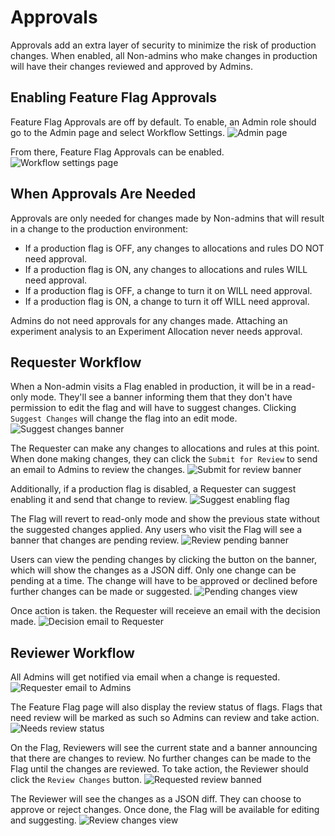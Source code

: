 # Approvals

Approvals add an extra layer of security to minimize the risk of production changes. When enabled, all Non-admins who make changes in production will have their changes reviewed and approved by Admins.

## Enabling Feature Flag Approvals
Feature Flag Approvals are off by default. To enable, an Admin role should go to the Admin page and select Workflow Settings.
![Admin page](/img/feature-flagging/approvals/admin.png)

From there, Feature Flag Approvals can be enabled.
![Workflow settings page](/img/feature-flagging/approvals/workflow-settings.png)

## When Approvals Are Needed
Approvals are only needed for changes made by Non-admins that will result in a change to the production environment:
* If a production flag is OFF, any changes to allocations and rules DO NOT need approval.
* If a production flag is ON, any changes to allocations and rules WILL need approval.
* If a production flag is OFF, a change to turn it on WILL need approval.
* If a production flag is ON, a change to turn it off WILL need approval.

Admins do not need approvals for any changes made.
Attaching an experiment analysis to an Experiment Allocation never needs approval.

## Requester Workflow
When a Non-admin visits a Flag enabled in production, it will be in a read-only mode. They'll see a banner informing them that they don't have permission to edit the flag and will have to suggest changes. Clicking `Suggest Changes` will change the flag into an edit mode.
![Suggest changes banner](/img/feature-flagging/approvals/suggest-changes.png)

The Requester can make any changes to allocations and rules at this point. When done making changes, they can click the `Submit for Review` to send an email to Admins to review the changes.
![Submit for review banner](/img/feature-flagging/approvals/submit-for-review.png)

Additionally, if a production flag is disabled, a Requester can suggest enabling it and send that change to review.
![Suggest enabling flag](/img/feature-flagging/approvals/enable-flag.png)

The Flag will revert to read-only mode and show the previous state without the suggested changes applied. Any users who visit the Flag will see a banner that changes are pending review.
![Review pending banner](/img/feature-flagging/approvals/review-pending.png)

Users can view the pending changes by clicking the button on the banner, which will show the changes as a JSON diff. Only one change can be pending at a time. The change will have to be approved or declined before further changes can be made or suggested.
![Pending changes view](/img/feature-flagging/approvals/pending-changes.png)

Once action is taken. the Requester will receieve an email with the decision made.
![Decision email to Requester](/img/feature-flagging/approvals/approval-email.png)

## Reviewer Workflow
All Admins will get notified via email when a change is requested.
![Requester email to Admins](/img/feature-flagging/approvals/request-email.png)

The Feature Flag page will also display the review status of flags. Flags that need review will be marked as such so Admins can review and take action.
![Needs review status](/img/feature-flagging/approvals/needs-review.png)

On the Flag, Reviewers will see the current state and a banner announcing that there are changes to review. No further changes can be made to the Flag until the changes are reviewed. To take action, the Reviewer should click the `Review Changes` button.
![Requested review banned](/img/feature-flagging/approvals/requested-review.png)

The Reviewer will see the changes as a JSON diff. They can choose to approve or reject changes. Once done, the Flag will be available for editing and suggesting.
![Review changes view](/img/feature-flagging/approvals/review-changes.png)